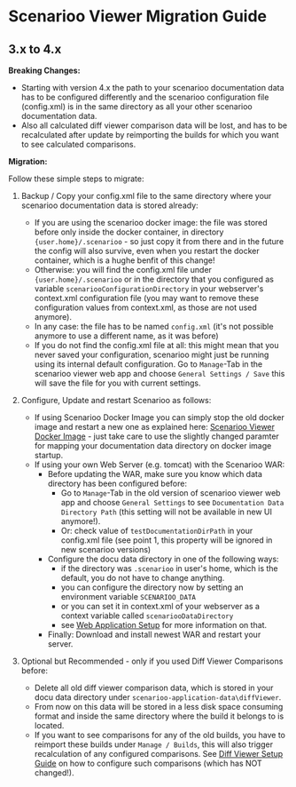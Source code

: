 # Scenarioo Viewer Migration Guide

## 3.x to 4.x

**Breaking Changes:**
* Starting with version 4.x the path to your scenarioo documentation data has to be configured differently and the scenarioo configuration file (config.xml) is in the same directory as all your other scenarioo documentation data.
* Also all calculated diff viewer comparison data will be lost, and has to be recalculated after update by reimporting the builds for which you want to see calculated comparisons.

**Migration:**

Follow these simple steps to migrate:

1. Backup / Copy your config.xml file to the same directory where your scenarioo documentation data is stored already:
    * If you are using the scenarioo docker image: the file was stored before only inside the docker container, in directory `{user.home}/.scenarioo` - so just copy it from there and in the future the config will also survive, even when you restart the docker container, which is a hughe benfit of this change!
    * Otherwise: you will find the config.xml file under `{user.home}/.scenarioo` or in the directory that you configured as variable `scenariooConfigurationDirectory` in your webserver's context.xml configuration file (you may want to remove these configuration values from context.xml, as those are not used anymore).
    * In any case: the file has to be named `config.xml` (it's not possible anymore to use a different name, as it was before)
    * If you do not find the config.xml file at all: this might mean that you never saved your configuration, scenarioo might just be running using its internal default configuration. Go to `Manage`-Tab in the scenarioo viewer web app and choose `General Settings / Save` this will save the file for you with current settings.
    
2. Configure, Update and restart Scenarioo as follows:
    * If using Scenarioo Docker Image you can simply stop the old docker image and restart a new one as explained here: [Scenarioo Viewer Docker Image](Scenarioo-Viewer-Docker-Image.md) - just take care to use the slightly changed paramter for mapping your documentation data directory on docker image startup.
    * If using your own Web Server (e.g. tomcat) with the Scenarioo WAR:
      * Before updating the WAR, make sure you know which data directory has been configured before:
        * Go to `Manage`-Tab in the old version of scenarioo viewer web app and choose `General Settings` to see `Documentation Data Directory Path` (this setting will not be available in new UI anymore!).
        * Or: check value of `testDocumentationDirPath` in your config.xml file (see point 1, this property will be ignored in new scenarioo versions)
      * Configure the docu data directory in one of the following ways:
        * if the directory was `.scenarioo` in user's home, which is the default, you do not have to change anything.
        * you can configure the directory now by setting an environment variable `SCENARIOO_DATA`
        * or you can set it in context.xml of your webserver as a context variable called `scenariooDataDirectory`
        * see [Web Application Setup](Scenarioo-Viewer-Web-Application-Setup.md) for more information on that.
      * Finally: Download and install newest WAR and restart your server.
         
3. Optional but Recommended - only if you used Diff Viewer Comparisons before:
    * Delete all old diff viewer comparison data, which is stored in your docu data directory under `scenarioo-application-data\diffViewer`. 
    * From now on this data will be stored in a less disk space consuming format and inside the same directory where the build it belongs to is located.
    * If you want to see comparisons for any of the old builds, you have to reimport these builds under `Manage / Builds`, this will also trigger recalculation of any configured comparisons. See [Diff Viewer Setup Guide](../feature/diff-viewer/setup.md) on how to configure such comparisons (which has NOT changed!).
